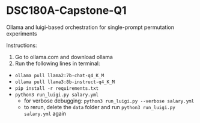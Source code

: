 # DSC180A-Capstone-Q1

Ollama and luigi-based orchestration for single-prompt permutation experiments
<!-- - `mmlu`: Ollama-based orchestration for permuting pre- and post-question instructions for the MMLU and MMLUPro question answering benchmarks -->

Instructions:
1. Go to ollama.com and download ollama
2. Run the following lines in terminal:
- `ollama pull llama2:7b-chat-q4_K_M`
- `ollama pull llama3:8b-instruct-q4_K_M`
- `pip install -r requirements.txt`
- `python3 run_luigi.py salary.yml`
  - for verbose debugging: `python3 run_luigi.py --verbose salary.yml`
  - to rerun, delete the `data` folder and run `python3 run_luigi.py salary.yml` again 
  <!-- - to replace existing output file (specified in yml), otherwise will resume: `python3 run_luigi.py --replace salary.yml` -->
